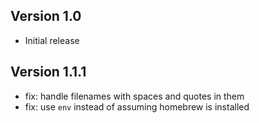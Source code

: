 ## Version 1.0

- Initial release

## Version 1.1.1

- fix: handle filenames with spaces and quotes in them
- fix: use `env` instead of assuming homebrew is installed
